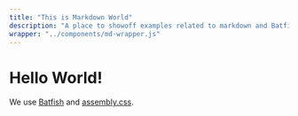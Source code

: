 ```yaml
---
title: "This is Markdown World"
description: "A place to showoff examples related to markdown and Batfish"
wrapper: "../components/md-wrapper.js"
---
```


# Hello World!

We use [Batfish](https://github.com/mapbox/batfish) and [assembly.css](https://www.mapbox.com/assembly/).
